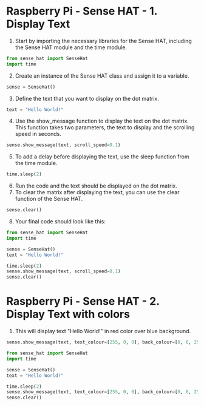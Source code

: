 # Raspberry Pi - Sense HAT - 1. Display Text

1. Start by importing the necessary libraries for the Sense HAT, including the Sense HAT module and the time module.
```python
from sense_hat import SenseHat
import time
```
2. Create an instance of the Sense HAT class and assign it to a variable.
```python
sense = SenseHat()
```
3. Define the text that you want to display on the dot matrix.
```python
text = "Hello World!"
```
4. Use the show_message function to display the text on the dot matrix. This function takes two parameters, the text to display and the scrolling speed in seconds.
```python
sense.show_message(text, scroll_speed=0.1)
```
5. To add a delay before displaying the text, use the sleep function from the time module.
```python
time.sleep(2)
```
6. Run the code and the text should be displayed on the dot matrix.
7. To clear the matrix after displaying the text, you can use the clear function of the Sense HAT.
```python
sense.clear()
```
8. Your final code should look like this:
```python
from sense_hat import SenseHat
import time

sense = SenseHat()
text = "Hello World!"

time.sleep(2)
sense.show_message(text, scroll_speed=0.1)
sense.clear()
```
# Raspberry Pi - Sense HAT - 2. Display Text with colors
1. This will display text "Hello World!" in red color over blue background.
```python
sense.show_message(text, text_colour=[255, 0, 0], back_colour=[0, 0, 255], scroll_speed=0.05)
```
```python
from sense_hat import SenseHat
import time

sense = SenseHat()
text = "Hello World!"

time.sleep(2)
sense.show_message(text, text_colour=[255, 0, 0], back_colour=[0, 0, 255], scroll_speed=0.05)
sense.clear()
```
